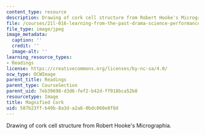 ```yaml
---
content_type: resource
description: Drawing of cork cell structure from Robert Hooke's Micrographia.
file: /courses/21l-016-learning-from-the-past-drama-science-performance-spring-2009/587b23ffb49b8a3da2a60bdc060e8f8d_cork.jpg
file_type: image/jpeg
image_metadata:
  caption: ''
  credit: ''
  image-alt: ''
learning_resource_types:
- Readings
license: https://creativecommons.org/licenses/by-nc-sa/4.0/
ocw_type: OCWImage
parent_title: Readings
parent_type: CourseSection
parent_uid: 7eb39698-d3d6-fef2-b42d-ff918bca52b8
resourcetype: Image
title: Magnified Cork
uid: 587b23ff-b49b-8a3d-a2a6-0bdc060e8f8d
---
```

Drawing of cork cell structure from Robert Hooke's Micrographia.